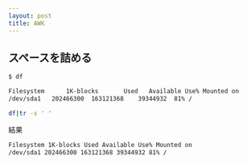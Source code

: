 ```yaml
---
layout: post
title: AWK
---
```


## スペースを詰める
```bash
$ df
```

```bash
Filesystem      1K-blocks       Used   Available Use% Mounted on
/dev/sda1   202466300  163121368    39344932  81% /
```

```bash
df|tr -s ' '
```

結果

```bash
Filesystem 1K-blocks Used Available Use% Mounted on
/dev/sda1 202466300 163121368 39344932 81% /
```
